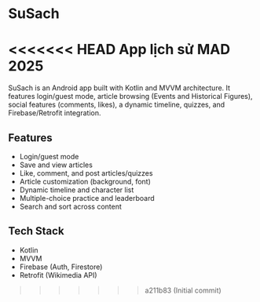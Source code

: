 # SuSach
<<<<<<< HEAD
App lịch sử MAD 2025
=======

SuSach is an Android app built with Kotlin and MVVM architecture. It features login/guest mode, article browsing (Events and Historical Figures), social features (comments, likes), a dynamic timeline, quizzes, and Firebase/Retrofit integration.

## Features
- Login/guest mode
- Save and view articles
- Like, comment, and post articles/quizzes
- Article customization (background, font)
- Dynamic timeline and character list
- Multiple-choice practice and leaderboard
- Search and sort across content

## Tech Stack
- Kotlin
- MVVM
- Firebase (Auth, Firestore)
- Retrofit (Wikimedia API)
>>>>>>> a211b83 (Initial commit)
